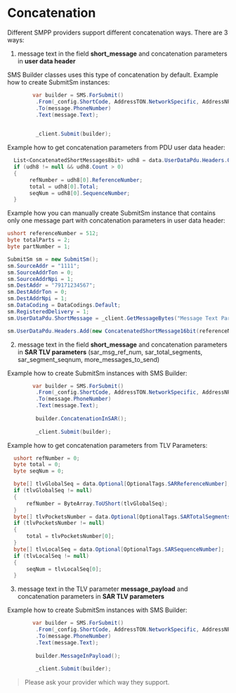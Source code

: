 Concatenation
==============

Different SMPP providers support different concatenation ways. There are 3 ways:

1. message text in the field **short_message** and concatenation parameters in **user data header**

SMS Builder classes uses this type of concatenation by default. Example how to create SubmitSm instances:
```cs
        var builder = SMS.ForSubmit()
         .From(_config.ShortCode, AddressTON.NetworkSpecific, AddressNPI.Unknown)
         .To(message.PhoneNumber)
         .Text(message.Text);

         
         _client.Submit(builder);
```

Example how to get concatenation parameters from PDU user data header:
```cs
  List<ConcatenatedShortMessages8bit> udh8 = data.UserDataPdu.Headers.Of<ConcatenatedShortMessages8bit>();
  if (udh8 != null && udh8.Count > 0)
  {
       refNumber = udh8[0].ReferenceNumber;
       total = udh8[0].Total;
       seqNum = udh8[0].SequenceNumber;
  }
```

Example how you can manually create SubmitSm instance that contains only one message part with concatenation parameters in user data header:

```cs
ushort referenceNumber = 512;
byte totalParts = 2;
byte partNumber = 1;

SubmitSm sm = new SubmitSm();
sm.SourceAddr = "1111";
sm.SourceAddrTon = 0;
sm.SourceAddrNpi = 1;
sm.DestAddr = "79171234567";
sm.DestAddrTon = 0;
sm.DestAddrNpi = 1;
sm.DataCoding = DataCodings.Default;
sm.RegisteredDelivery = 1;
sm.UserDataPdu.ShortMessage = _client.GetMessageBytes("Message Text Part", sm.DataCoding);

sm.UserDataPdu.Headers.Add(new ConcatenatedShortMessage16bit(referenceNumber, totalParts, partNumber));

```


2. message text in the field **short_message** and concatenation parameters in **SAR TLV parameters** (sar_msg_ref_num, sar_total_segments, sar_segment_seqnum, more_messages_to_send)

Example how to create SubmitSm instances with SMS Builder:

```cs
        var builder = SMS.ForSubmit()
         .From(_config.ShortCode, AddressTON.NetworkSpecific, AddressNPI.Unknown)
         .To(message.PhoneNumber)
         .Text(message.Text);
       
         builder.ConcatenationInSAR();
         
         _client.Submit(builder);
```


Example how to get concatenation parameters from TLV Parameters:

```cs
  ushort refNumber = 0;
  byte total = 0;
  byte seqNum = 0;

  byte[] tlvGlobalSeq = data.Optional[OptionalTags.SARReferenceNumber];
  if (tlvGlobalSeq != null)
  {
      refNumber = ByteArray.ToUShort(tlvGlobalSeq);
  }
  byte[] tlvPocketsNumber = data.Optional[OptionalTags.SARTotalSegments];
  if (tlvPocketsNumber != null)
  {
      total = tlvPocketsNumber[0];
  }
  byte[] tlvLocalSeq = data.Optional[OptionalTags.SARSequenceNumber];
  if (tlvLocalSeq != null)
  {
      seqNum = tlvLocalSeq[0];
  }
```

3. message text in the TLV parameter **message_payload** and concatenation parameters in **SAR TLV parameters**

Example how to create SubmitSm instances with SMS Builder:

```cs
        var builder = SMS.ForSubmit()
         .From(_config.ShortCode, AddressTON.NetworkSpecific, AddressNPI.Unknown)
         .To(message.PhoneNumber)
         .Text(message.Text);
       
         builder.MessageInPayload();
         
         _client.Submit(builder);
```


> Please ask your provider which way they support.




